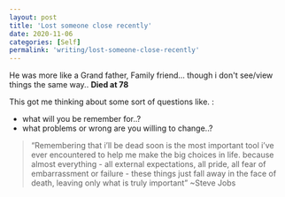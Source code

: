 ```yaml
---
layout: post
title: 'Lost someone close recently'
date: 2020-11-06
categories: [Self]
permalink: 'writing/lost-someone-close-recently'
---
```



He was more like a Grand father, Family friend... though i don't see/view things the same way.. **Died at 78**


This got me thinking about some sort of questions like. :

* what will you be remember for..?
* what problems or wrong are you willing to change..?


> “Remembering that i’ll be dead soon is the most important tool i’ve ever encountered to help me make the big choices in life. because almost everything - all external expectations, all pride, all fear of embarrassment or failure - these things just fall away in the face of death, leaving only what is truly important”
~Steve Jobs
